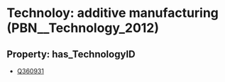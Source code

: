 # Technoloy: __additive manufacturing__ (PBN__Technology_2012)

## Property: has_TechnologyID

* [Q360931](Q360931)

